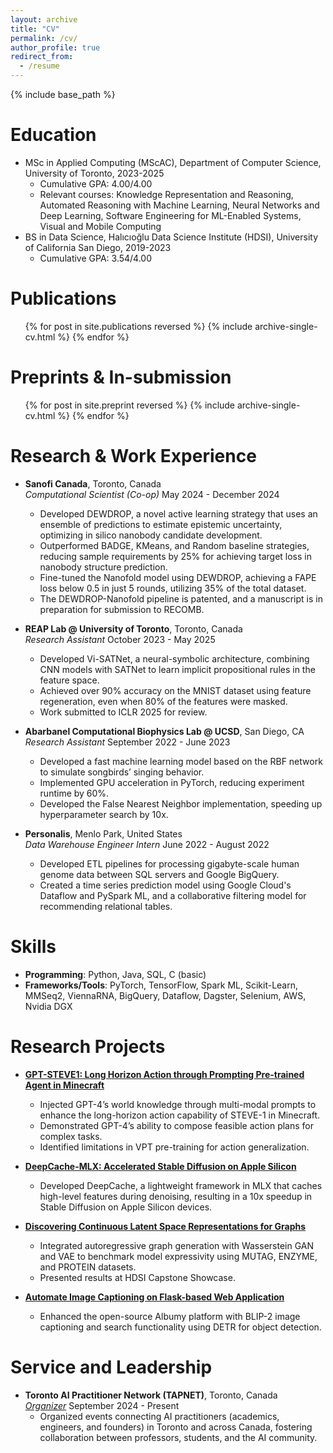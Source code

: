 ```yaml
---
layout: archive
title: "CV"
permalink: /cv/
author_profile: true
redirect_from:
  - /resume
---
```


{% include base_path %}

# Education

- MSc in Applied Computing (MScAC), Department of Computer Science, University of Toronto, 2023-2025
  - Cumulative GPA: 4.00/4.00
  - Relevant courses: Knowledge Representation and Reasoning, Automated Reasoning with Machine Learning, Neural Networks and Deep Learning, Software Engineering for ML-Enabled Systems, Visual and Mobile Computing
- BS in Data Science, Halıcıoğlu Data Science Institute (HDSI), University of California San Diego, 2019-2023
  - Cumulative GPA: 3.54/4.00

# Publications

<ul>
{% for post in site.publications reversed %}
  {% include archive-single-cv.html %}
{% endfor %}
</ul>

# Preprints & In-submission
<ul>
{% for post in site.preprint reversed %}
  {% include archive-single-cv.html %}
{% endfor %}
</ul>


# Research & Work Experience

- **Sanofi Canada**, Toronto, Canada\
  *Computational Scientist (Co-op)*
  May 2024 - December 2024
  - Developed DEWDROP, a novel active learning strategy that uses an ensemble of predictions to estimate epistemic uncertainty, optimizing in silico nanobody candidate development.
  - Outperformed BADGE, KMeans, and Random baseline strategies, reducing sample requirements by 25% for achieving target loss in nanobody structure prediction.
  - Fine-tuned the Nanofold model using DEWDROP, achieving a FAPE loss below 0.5 in just 5 rounds, utilizing 35% of the total dataset.
  - The DEWDROP-Nanofold pipeline is patented, and a manuscript is in preparation for submission to RECOMB.

- **REAP Lab @ University of Toronto**, Toronto, Canada\
  *Research Assistant*
  October 2023 - May 2025
  - Developed Vi-SATNet, a neural-symbolic architecture, combining CNN models with SATNet to learn implicit propositional rules in the feature space.
  - Achieved over 90% accuracy on the MNIST dataset using feature regeneration, even when 80% of the features were masked.
  - Work submitted to ICLR 2025 for review.

- **Abarbanel Computational Biophysics Lab @ UCSD**, San Diego, CA\
  *Research Assistant*
  September 2022 - June 2023
  - Developed a fast machine learning model based on the RBF network to simulate songbirds’ singing behavior.
  - Implemented GPU acceleration in PyTorch, reducing experiment runtime by 60%.
  - Developed the False Nearest Neighbor implementation, speeding up hyperparameter search by 10x.

- **Personalis**, Menlo Park, United States\
  *Data Warehouse Engineer Intern*
  June 2022 - August 2022
  - Developed ETL pipelines for processing gigabyte-scale human genome data between SQL servers and Google BigQuery.
  - Created a time series prediction model using Google Cloud's Dataflow and PySpark ML, and a collaborative filtering model for recommending relational tables.

# Skills

- **Programming**: Python, Java, SQL, C (basic)
- **Frameworks/Tools**: PyTorch, TensorFlow, Spark ML, Scikit-Learn, MMSeq2, ViennaRNA, BigQuery, Dataflow, Dagster, Selenium, AWS, Nvidia DGX

# Research Projects

- **[GPT-STEVE1: Long Horizon Action through Prompting Pre-trained Agent in Minecraft](https://github.com/Barry0121/gptsteve1)**
  - Injected GPT-4’s world knowledge through multi-modal prompts to enhance the long-horizon action capability of STEVE-1 in Minecraft.
  - Demonstrated GPT-4’s ability to compose feasible action plans for complex tasks.
  - Identified limitations in VPT pre-training for action generalization.

- **[DeepCache-MLX: Accelerated Stable Diffusion on Apple Silicon](https://github.com/horseee/DeepCache/tree/master)**
  - Developed DeepCache, a lightweight framework in MLX that caches high-level features during denoising, resulting in a 10x speedup in Stable Diffusion on Apple Silicon devices.

- **[Discovering Continuous Latent Space Representations for Graphs](https://dsc180-gnn.github.io/)**
  - Integrated autoregressive graph generation with Wasserstein GAN and VAE to benchmark model expressivity using MUTAG, ENZYME, and PROTEIN datasets.
  - Presented results at HDSI Capstone Showcase.

- **[Automate Image Captioning on Flask-based Web Application](https://github.com/Barry0121/albumy-autocaption)**
  - Enhanced the open-source Albumy platform with BLIP-2 image captioning and search functionality using DETR for object detection.

# Service and Leadership

- **Toronto AI Practitioner Network (TAPNET)**, Toronto, Canada \
  [*Organizer*](https://www.meetup.com/toronto-ai-practitioners-network/)
  September 2024 - Present
  - Organized events connecting AI practitioners (academics, engineers, and founders) in Toronto and across Canada, fostering collaboration between professors, students, and the AI community.
